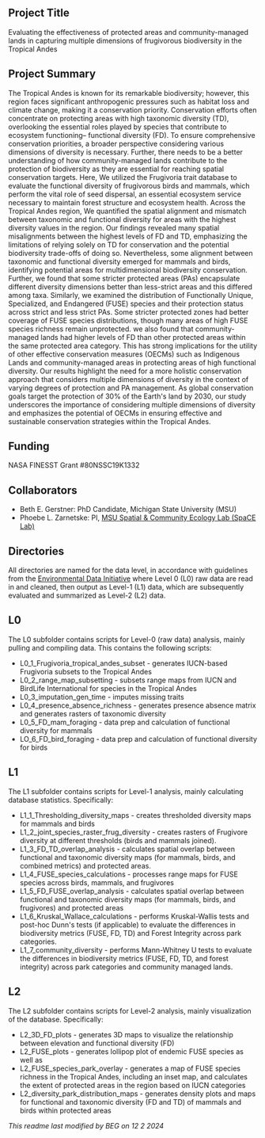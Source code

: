 ## Project Title
Evaluating the effectiveness of protected areas and community-managed lands in capturing multiple dimensions of frugivorous biodiversity in the Tropical Andes

## Project Summary
The Tropical Andes is known for its remarkable biodiversity; however, this region faces significant anthropogenic pressures such as habitat loss and climate change, making it a conservation priority. Conservation efforts often concentrate on protecting areas with high taxonomic diversity (TD), overlooking the essential roles played by species that contribute to ecosystem functioning– functional diversity (FD). To ensure comprehensive conservation priorities, a broader perspective considering various dimensions of diversity is necessary. Further, there needs to be a better understanding of how community-managed lands contribute to the protection of biodiversity as they are essential for reaching spatial conservation targets. Here, We utilized the Frugivoria trait database to evaluate the functional diversity of frugivorous birds and mammals, which perform the vital role of seed dispersal, an essential ecosystem service necessary to maintain forest structure and ecosystem health. Across the Tropical Andes region, We quantified the spatial alignment and mismatch between taxonomic and functional diversity for areas with the highest diversity values in the region. Our findings revealed many spatial misalignments between the highest levels of FD and TD, emphasizing the limitations of relying solely on TD for conservation and the potential biodiversity trade-offs of doing so. Nevertheless, some alignment between taxonomic and functional diversity emerged for mammals and birds, identifying potential areas for multidimensional biodiversity conservation. Further, we found that some stricter protected areas (PAs) encapsulate different diversity dimensions better than less-strict areas and this differed among taxa. Similarly, we examined the distribution of Functionally Unique, Specialized, and Endangered (FUSE) species and their protection status across strict and less strict PAs. Some stricter protected zones had better coverage of FUSE species distributions, though many areas of high FUSE species richness remain unprotected. we also found that community-managed lands had higher levels of FD than other protected areas within the same protected area category. This has strong implications for the utility of other effective conservation measures (OECMs) such as Indigenous Lands and community-managed areas in protecting areas of high functional diversity. Our results highlight the need for a more holistic conservation approach that considers multiple dimensions of diversity in the context of varying degrees of protection and PA management. As global conservation goals target the protection of 30% of the Earth's land by 2030, our study underscores the importance of considering multiple dimensions of diversity and emphasizes the potential of OECMs in ensuring effective and sustainable conservation strategies within the Tropical Andes.

## Funding
NASA FINESST Grant #80NSSC19K1332

## Collaborators
- Beth E. Gerstner: PhD Candidate, Michigan State University (MSU)
- Phoebe L. Zarnetske: PI, [MSU Spatial & Community Ecology Lab (SpaCE Lab)](http://www.communityecologylab.com)

## Directories

All directories are named for the data level, in accordance with guidelines from the [Environmental Data Initiative](http://www.environmentaldatainitiative.org) where Level 0 (L0) raw data are read in and cleaned, then output as Level-1 (L1) data, which are subsequently evaluated and summarized as Level-2 (L2) data.

## L0

The L0 subfolder contains scripts for Level-0 (raw data) analysis, mainly pulling and compiling data. This contains the following scripts: 

- L0_1_Frugivoria_tropical_andes_subset - generates IUCN-based Frugivoria subsets to the Tropical Andes
- L0_2_range_map_subsetting - subsets range maps from IUCN and BirdLife International for species in the Tropical Andes
- L0_3_imputation_gen_time - imputes missing traits
- L0_4_presence_absence_richness - generates presence absence matrix and generates rasters of taxonomic diversity
- L0_5_FD_mam_foraging - data prep and calculation of functional diversity for mammals
- LO_6_FD_bird_foraging - data prep and calculation of functional diversity for birds

## L1
The L1 subfolder contains scripts for Level-1 analysis, mainly calculating database statistics. Specifically:

- L1_1_Thresholding_diversity_maps - creates thresholded diversity maps for mammals and birds 
- L1_2_joint_species_raster_frug_diversity - creates rasters of Frugivore diversity at different thresholds (birds and mammals joined).
- L1_3_FD_TD_overlap_analysis - calculates spatial overlap between functional and taxonomic diversity maps (for mammals, birds, and combined metrics) and protected areas.
- L1_4_FUSE_species_calculations - processes range maps for FUSE species across birds, mammals, and frugivores
- L1_5_FD_FUSE_overlap_analysis - calculates spatial overlap between functional and taxonomic diversity maps (for mammals, birds, and frugivores) and protected areas
- L1_6_Kruskal_Wallace_calculations - performs Kruskal-Wallis tests and post-hoc Dunn's tests (if applicable) to evaluate the differences in biodiversity metrics (FUSE, FD, TD) and Forest Integrity across park categories.
- L1_7_community_diversity - performs Mann-Whitney U tests to evaluate the differences in biodiversity metrics (FUSE, FD, TD, and forest integrity) across park categories and community managed lands.

## L2
The L2 subfolder contains scripts for Level-2 analysis, mainly visualization of the database. Specifically:

- L2_3D_FD_plots - generates 3D maps to visualize the relationship between elevation and functional diversity (FD)
- L2_FUSE_plots - generates lollipop plot of endemic FUSE species as well as 
- L2_FUSE_species_park_overlay - generates a map of FUSE species richness in the Tropical Andes, including an inset map, and calculates the extent of protected areas in the region based on IUCN categories
- L2_diversity_park_distribution_maps - generates density plots and maps for functional and taxonomic diversity (FD and TD) of mammals and birds within protected areas



*This readme last modified by BEG on 12 2 2024*
